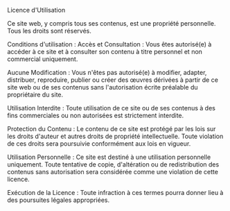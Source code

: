 Licence d'Utilisation

Ce site web, y compris tous ses contenus, est une propriété personnelle.
Tous les droits sont réservés.

Conditions d'utilisation :
Accès et Consultation : 
Vous êtes autorisé(e) à accéder à ce site et à consulter son contenu à titre personnel et non commercial uniquement.

Aucune Modification : 
Vous n'êtes pas autorisé(e) à modifier, adapter, distribuer, reproduire, publier ou créer des œuvres dérivées 
à partir de ce site web ou de ses contenus sans l'autorisation écrite préalable du propriétaire du site.

Utilisation Interdite : 
Toute utilisation de ce site ou de ses contenus à des fins commerciales ou non autorisées est strictement interdite.

Protection du Contenu : 
Le contenu de ce site est protégé par les lois sur les droits d'auteur et autres droits de propriété intellectuelle. 
Toute violation de ces droits sera poursuivie conformément aux lois en vigueur.

Utilisation Personnelle : 
Ce site est destiné à une utilisation personnelle uniquement. 
Toute tentative de copie, d'altération ou de redistribution des contenus sans autorisation sera considérée comme 
une violation de cette licence.

Exécution de la Licence :
Toute infraction à ces termes pourra donner lieu à des poursuites légales appropriées.
